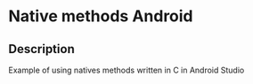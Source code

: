 # Native methods Android

## Description

Example of using natives methods written in C in Android Studio